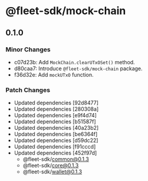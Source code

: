 # @fleet-sdk/mock-chain

## 0.1.0

### Minor Changes

- c07d23b: Add `MockChain.clearUTxOSet()` method.
- d80caa7: Introduce `@fleet-sdk/mock-chain` package.
- f36d32e: Add `mockUTxO` function.

### Patch Changes

- Updated dependencies [92d8477]
- Updated dependencies [280308a]
- Updated dependencies [e9f4d74]
- Updated dependencies [b51587f]
- Updated dependencies [40a23b2]
- Updated dependencies [be6364f]
- Updated dependencies [d59dc22]
- Updated dependencies [f91cccd]
- Updated dependencies [452f97d]
  - @fleet-sdk/common@0.1.3
  - @fleet-sdk/core@0.1.3
  - @fleet-sdk/wallet@0.1.3
